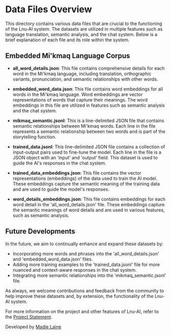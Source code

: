# Data Files Overview

This directory contains various data files that are crucial to the functioning of the Lnu-AI system. The datasets are utilized in multiple features such as language translation, semantic analysis, and the chat system. Below is a brief explanation of each file and its role within the system.


## Embedded Mi'kmaq Language Corpus

- **all_word_details.json**: This file contains comprehensive details for each word in the Mi'kmaq language, including translation, orthographic variants, pronunciation, and semantic relationships with other words.

- **embedded_word_data.json**: This file contains word embeddings for all words in the Mi'kmaq language. Word embeddings are vector representations of words that capture their meanings. The word embeddings in this file are utilized in features such as semantic analysis and the chat system.

- **mikmaq_semantic.jsonl**: This is a line-delimited JSON file that contains semantic relationships between Mi'kmaq words. Each line in the file represents a semantic relationship between two words and is part of the storytelling function.

- **trained_data.jsonl**: This line-delimited JSON file contains a collection of input-output pairs used to fine-tune the model. Each line in the file is a JSON object with an 'input' and 'output' field. This dataset is used to guide the AI's responses in the chat system.

- **trained_data_embeddings.json**: This file contains the vector representations (embeddings) of the data used to train the AI model. These embeddings capture the semantic meaning of the training data and are used to guide the model's responses.

- **word_details_embeddings.json**: This file contains embeddings for each word detail in the 'all_word_details.json' file. These embeddings capture the semantic meanings of word details and are used in various features, such as semantic analysis.

## Future Developments

In the future, we aim to continually enhance and expand these datasets by:

- Incorporating more words and phrases into the 'all_word_details.json' and 'embedded_word_data.json' files.
- Adding more training examples to the 'trained_data.jsonl' file for more nuanced and context-aware responses in the chat system.
- Integrating more semantic relationships into the 'mikmaq_semantic.jsonl' file.

As always, we welcome contributions and feedback from the community to help improve these datasets and, by extension, the functionality of the Lnu-AI system.

For more information on the project and other features of Lnu-AI, refer to the [Project Statement](../docs/ProjectStatement.md).

Developed by [Madie Laine](https://twitter.com/justmadielaine)
